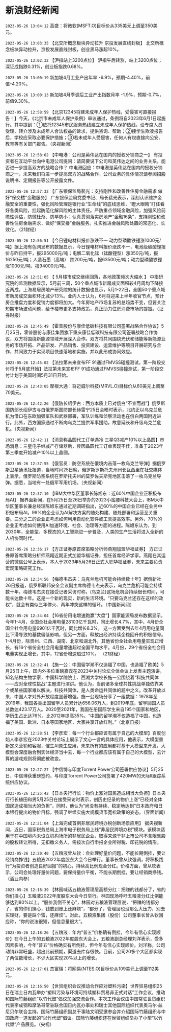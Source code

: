 # 新浪财经新闻
`2023-05-26 13:04:12` 高盛：将微软(MSFT.O)目标价从335美元上调至350美元。

`2023-05-26 13:03:35` 【北交所概念板块异动拉升 京投发展直线封板】 北交所概念板块异动拉升，京投发展直线封板，创业黑马涨超10%。

`2023-05-26 13:02:32` 【沪指站上3200点位】 沪指午后转涨，站上3200点位；深证成指跌0.31%，创业板指跌0.68%。

`2023-05-26 13:00:19` 新加坡4月工业产出年率 -6.9%，预期-4.40%，前值-4.20%。

`2023-05-26 13:00:13` 新加坡4月季调后工业产出指数月率 -1.9%，预期-0.7%，前值9.30%。

`2023-05-26 12:58:59` 【北京12345将建未成年人保护热线，受侵害可直接报告！】今天，《北京市未成年人保护条例》审议通过，条例将自2023年6月1日起施行。其中提到：①依托12345市民服务热线建立未成年人保护热线，设专席人员受理、转介涉及未成年人合法权益的诉求，提供咨询、帮助；②接学生欺凌报告后，学校应采取必要保护措施；③若未成年人受侵害，任何人有权直接向公安、教育等有关部门报告。（央视新闻）

`2023-05-26 12:58:02` 【中电港：公司是英伟达在国内的授权分销商之一】 有投资者在互动平台向中电港公司提问：请简要说下公司和英伟达之间的业务关系，能否进一步提高双方的战略合作？ 中电港回应：中电港是英伟达在国内的授权分销商之一，未来我们将进一步提高双方的战略合作，公司业务的具体情况请参阅招股说明书、定期报告等公开披露文件。

`2023-05-26 12:57:32` 【广东银保监局裴光：支持刚性和改善性住房金融需求 做好“保交楼”金融服务】 广东银保监局党委书记、局长裴光表示，深刻认识维护金融安全的重要性，强化风险管理是银行业“生命线”的底线思维，“瞪大眼睛”盯住看好各类风险，扛起防范化解风险的主体责任。严防重点领域金融风险，加强风险前瞻性评估，防微杜渐、防早防小；认真贯彻落实房地产“金融16条”，支持刚性和改善性住房金融需求，做好“保交楼”金融服务。扎实推进金融风险处置的常态化、长效化。（21财经）

`2023-05-26 12:56:51` 【今日锂电材料报价涨跌不一 动力型磷酸铁锂涨1000元/吨】据上海有色网发布的数据显示，今日锂电材料报价涨跌不一，电池级碳酸锂报价与昨日持平，报295000元/吨；电解二氧化锰（锰酸锂型）涨350元/吨，报16250元/吨；人造石墨（高端） 跌200元/吨，报63500元/吨；动力型磷酸铁锂涨1000元/吨，报94000元/吨。

`2023-05-26 12:51:05` 【 5月楼市成交继续回落，各地政策频次大缩水 】 中指研究院的监测数据显示，5月前三周，50个重点城市新房成交面积较4月周均下降接近两成。上海易居房地产研究院的统计数据也显示，5月1-22日，全国50个重点城市新房成交面积环比减少13%。业内人士认为，6月将迎来上半年收官节点，预计房企推盘力度和促销力度都将加大。今年房地产市场复苏的总趋势不变，但要关注短期市场波动问题，给予楼市更多支持政策，真正助力住房消费市场的提振。（证券时报）

`2023-05-26 12:45:49` 【霍普股份与康佳低碳科技有限公司签署战略合作协议】5月25日，霍普股份与康佳集团旗下重庆康佳低碳科技有限公司签署战略合作协议，双方将围绕新能源领域开展深入合作。双方将共同围绕光伏和储能等新能源业务的市场开拓、产品研发、产品销售、投资建设、运营维护等项目开展研究与合作，共同致力于实现项目快速落地和实施，并以此形成协同效应。

`2023-05-26 12:45:02` 【法拉第未来宣布FF 91通过FMVSS碰撞测试，第一阶段交付将于5月底开始】法拉第未来宣布FF 91成功通过FMVSS碰撞测试，第一阶段交付计划于美国时间5月31日开始。

`2023-05-26 12:43:05` 摩根大通：将迈威尔科技(MRVL.O)目标价从60美元上调至70美元。

`2023-05-26 12:42:26` 【俄防长绍伊古：西方本质上已对俄白“不宣而战”】俄罗斯国防部长绍伊古与白俄罗斯国防部长赫雷宁25日会晤时表示，北约正以乌克兰危机为借口在东欧加强军队和武器部署，军队训练和侦察活动也在俄白两国附近进行。此外，西方国家通过不断向乌克兰提供军事援助，故意延长和升级乌克兰危机。（央视新闻）

`2023-05-26 12:42:11` 【消息称晶圆代工订单遇冷 三星Q3减产10%以上晶圆】市场消息：三星电子继减产存储器后，传因晶圆代工订单表现不佳，准备于2023年第三季度开始减产10%以上晶圆。

`2023-05-26 12:37:55` 【俄官员：防空系统在俄境内击落一枚乌克兰导弹】据俄罗斯卫星通讯社报道，当地时间25日晚，俄罗斯罗斯托夫州州长瓦西里在社交媒体上表示，俄罗斯防空系统在罗斯托夫州的莫罗佐夫斯克地区击落了一枚乌克兰导弹。据悉，当地有一处俄军军用机场。（央视新闻）

`2023-05-26 12:37:10` 【IBM大中华区董事长陈旭东：近60%中国企业正积极布局AI】 据界面新闻，在5月25日至26日举办的2023小蛮腰科技大会上，IBM大中华区董事长兼总经理陈旭东通过近期调研指出，近60%的中国企业已经在业务中积极布局AI。99%的企业认为AI解决方案的随处构建、随处部署和运营至关重要。三分之二的企业正考虑如何利用自动化软件或工具提高效率。另外，70%的企业正考虑如何使用AI加速环境、社会、治理等方面的进程。陈旭东认为，到2030年，全能型、多模态的人工智能进一步普及，人类的生产生活将进入全新的人机协同时代。

`2023-05-26 12:36:17` 【方正证券原首席策略分析师燕翔加盟华福证券】 方正证券原首席策略分析师燕翔近期正式加盟华福证券，担任首席经济学家。燕翔在其运营的微信公号上表示，本人于2023年5月26日正式入职华福证券，未来主要负责宏观策略研究工作。

`2023-05-26 12:34:56` 【梅德韦杰夫：乌克兰危机可能会持续数十年】据俄新社26日报道，俄罗斯联邦安全会议副主席梅德韦杰夫表示，乌克兰危机可能会持续数十年。梅德韦杰夫在接受记者采访时称，(乌克兰)这场危机会持续很长时间，可能长达数十年。这是一个新的现实，新的生活环境。“只要乌克兰还存在这样的政权”，就会有类似三年停火、两年冲突这样的循环。（中国新闻网）

`2023-05-26 12:34:04` 【16省份用电增速跑赢“大盘”】国家能源局发布数据显示，今年1-4月，全国全社会用电量28103亿千瓦时，同比增长4.7%，其中，4月份全国全社会用电量6901亿千瓦时，同比增长8.3%。 这一方面受到去年4月用电量同比下滑导致的基数偏低影响，但另一方面，释放出经济持续企稳回升的积极信号。1-4月份，除贵州、江西、湖南、北京和湖北外，其他省份全社会用电量实现正增长，有16个省份全社会用电量增速超过全国平均水平。4月份，29个省份全社会用电量实现正增长，其中，12省份增速超过10%。 （21财经）

`2023-05-26 12:32:41` 【施一公：中国留学潮不仅造福了中国，也造福了欧美】5月25日上午，国内外多位重磅嘉宾在2023中关村论坛全体会议上发表主题演讲。知名结构生物学家，中国科学院院士、西湖大学校长施一公围绕着“科技共同体——应对全球性挑战”主题进行演讲。他认为，当前诸多全球共性挑战单独依靠某个或某些国家难以解决，科技共同体，是人类命运共同体的题中之义。改革开放以来，中国人才对外开放程度显著增强。施一公现场分享了一组数据：1978年至2019年，我国各类出国留学人员累计达656.06万人，到2019年底，留学回国人员总数达423.17万人。2020至2021年，我国在册国际学生来自195个国家和地区，学历生占比达76%，比2012年提高35%。“中国的留学潮不仅造福了中国，也造福了美国、欧洲、日本等国家地区，大家共享开放红利。”（北京日报）

`2023-05-26 12:28:51` 【李彦宏：每一个行业都应该有属于自己的大模型】百度创始人李彦宏在2023中关村论坛上展示了文心一言的具体应用，他表示，大模型重新定义营销和客服，催生AI原生应用，未来所有的应用都将基于大模型来开发，大模型会深度融合到实体经济当中去，每一个行业都应该有属于自己的大模型，云计算的游戏规则将彻底被改变。

`2023-05-26 12:27:27` 【中信博与印度Torrent Power公司签署供应协议】5月25日，中信博获重磅签约，与印度Torrent Power公司签署了420MW的天际II跟踪系统供应协议。

`2023-05-26 12:25:42` 【日本央行行长：物价上涨对国民造成相当大负担】日本央行行长植田和男5月25日在接受采访时表示，创历史纪录的物价上涨“已经对全体国民造成相当大的负担”。同时，他认为“尚没有持续、稳定地达到”日本政府和日本银行提出的物价目标，强调了继续实施大规模货币宽松政策的姿态。（界面新闻）

`2023-05-26 12:21:04` 【上海完成首例非居民跨境办税创新场景应用】 据央视新闻，近日，国家税务总局上海市电子税务局上线“非居民跨境办税”模块。该模块适用于在中国境内未设立机构场所的非居民企业，取得来源于非上市公司不含限售股的股权转让所得，无扣缴义务人，需按次自行申报企业所得税、印花税的情形。

`2023-05-26 12:20:40` 【五粮液曾从钦：会处理好量价问题，不能长期倒挂，要让经销商挣钱】五粮液2022年度股东大会今日举行。董事长曾从钦强调，将积极践行“为投资者创造良好回报”的初心，持续高比例现金分红。价格方面，曾从钦表示，公司会处理好量价问题，要保持量价平衡，不能长期倒挂，要让经销商挣钱。（酒业内参）

`2023-05-26 12:18:39` 【林园喊话五粮液管理层高额分红：把赚的钱都分了，省的你们操心】五粮液2022年度股东大会今日举行。林园现场呼吁五粮液分红比例能够达到80%以上。“股价我倒不关心”，林园对五粮液管理层说，“把赚的钱都分了，省的你们操心，钱放到账上还麻烦”，“都分了，管理层也没那么大压力，别去买理财，要是踩个雷，还麻烦”。对此，五粮液集团（股份）公司董事长曾从钦回应称，“你的说法很短，但信息量很大”。

`2023-05-26 12:18:26` 【五粮液：年内“普五”价格确有倒挂，今年有信心实现顺价】在今日上午的五粮液2022年度股东大会上，五粮液副总经理刘洋表示，受多因素影响，今年“普五”价格确实有所倒挂，但今年有信心实现顺价。刘洋称，公司动销非常旺盛，超出此前预期，渠道去库存很快。目前，公司20多个大区都实现了两位数增长，不少大区实现20%以上的增长。

`2023-05-26 12:17:01` 杰富瑞：将网易(NTES.O)目标价从109美元上调至112美元。

`2023-05-26 12:16:50` 【世贸组织会议推动合作应对塑料污染】世界贸易组织25日在瑞士日内瓦举办“塑料污染与环境可持续塑料贸易非正式对话”工作会议，推动和国际竹藤组织“以竹代塑”倡议加强交流合作。本次工作会议由中国常驻世贸组织代表李成钢和摩洛哥常驻联合国日内瓦办事处和瑞士其他国际组织代表奥马尔·兹尼贝尔联合主持。国际竹藤组织副总干事陆文明受邀参会并介绍国际竹藤组织与中国政府一道发起的“以竹代塑”倡议。国际竹藤组织还在世贸组织举办了小型“以竹代塑”产品展览。（央视）


